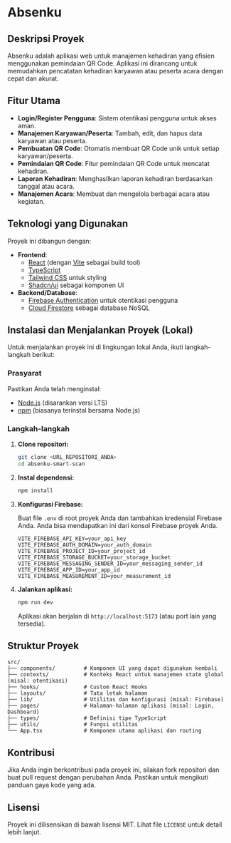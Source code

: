 # Absenku

## Deskripsi Proyek

Absenku adalah aplikasi web untuk manajemen kehadiran yang efisien menggunakan pemindaian QR Code. Aplikasi ini dirancang untuk memudahkan pencatatan kehadiran karyawan atau peserta acara dengan cepat dan akurat.

## Fitur Utama

- **Login/Register Pengguna**: Sistem otentikasi pengguna untuk akses aman.
- **Manajemen Karyawan/Peserta**: Tambah, edit, dan hapus data karyawan atau peserta.
- **Pembuatan QR Code**: Otomatis membuat QR Code unik untuk setiap karyawan/peserta.
- **Pemindaian QR Code**: Fitur pemindaian QR Code untuk mencatat kehadiran.
- **Laporan Kehadiran**: Menghasilkan laporan kehadiran berdasarkan tanggal atau acara.
- **Manajemen Acara**: Membuat dan mengelola berbagai acara atau kegiatan.

## Teknologi yang Digunakan

Proyek ini dibangun dengan:

- **Frontend**:
  - [React](https://react.dev/) (dengan [Vite](https://vitejs.dev/) sebagai build tool)
  - [TypeScript](https://www.typescriptlang.org/)
  - [Tailwind CSS](https://tailwindcss.com/) untuk styling
  - [Shadcn/ui](https://ui.shadcn.com/) sebagai komponen UI
- **Backend/Database**:
  - [Firebase Authentication](https://firebase.google.com/docs/auth) untuk otentikasi pengguna
  - [Cloud Firestore](https://firebase.google.com/docs/firestore) sebagai database NoSQL

## Instalasi dan Menjalankan Proyek (Lokal)

Untuk menjalankan proyek ini di lingkungan lokal Anda, ikuti langkah-langkah berikut:

### Prasyarat

Pastikan Anda telah menginstal:

- [Node.js](https://nodejs.org/en/) (disarankan versi LTS)
- [npm](https://www.npmjs.com/) (biasanya terinstal bersama Node.js)

### Langkah-langkah

1.  **Clone repositori:**

    ```bash
    git clone <URL_REPOSITORI_ANDA>
    cd absenku-smart-scan
    ```

2.  **Instal dependensi:**

    ```bash
    npm install
    ```

3.  **Konfigurasi Firebase:**

    Buat file `.env` di root proyek Anda dan tambahkan kredensial Firebase Anda. Anda bisa mendapatkan ini dari konsol Firebase proyek Anda.

    ```env
    VITE_FIREBASE_API_KEY=your_api_key
    VITE_FIREBASE_AUTH_DOMAIN=your_auth_domain
    VITE_FIREBASE_PROJECT_ID=your_project_id
    VITE_FIREBASE_STORAGE_BUCKET=your_storage_bucket
    VITE_FIREBASE_MESSAGING_SENDER_ID=your_messaging_sender_id
    VITE_FIREBASE_APP_ID=your_app_id
    VITE_FIREBASE_MEASUREMENT_ID=your_measurement_id
    ```

4.  **Jalankan aplikasi:**

    ```bash
    npm run dev
    ```

    Aplikasi akan berjalan di `http://localhost:5173` (atau port lain yang tersedia).

## Struktur Proyek

```
src/
├── components/         # Komponen UI yang dapat digunakan kembali
├── contexts/           # Konteks React untuk manajemen state global (misal: otentikasi)
├── hooks/              # Custom React Hooks
├── layouts/            # Tata letak halaman
├── lib/                # Utilitas dan konfigurasi (misal: Firebase)
├── pages/              # Halaman-halaman aplikasi (misal: Login, Dashboard)
├── types/              # Definisi tipe TypeScript
├── utils/              # Fungsi utilitas
└── App.tsx             # Komponen utama aplikasi dan routing
```

## Kontribusi

Jika Anda ingin berkontribusi pada proyek ini, silakan fork repositori dan buat pull request dengan perubahan Anda. Pastikan untuk mengikuti panduan gaya kode yang ada.

## Lisensi

Proyek ini dilisensikan di bawah lisensi MIT. Lihat file `LICENSE` untuk detail lebih lanjut.
